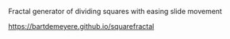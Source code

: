 Fractal generator of dividing squares with easing slide movement

https://bartdemeyere.github.io/squarefractal
